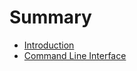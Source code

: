 # Summary

<!-- this is just the docs' table of contents -->

- [Introduction](./index.md)
- [Command Line Interface](./cli.md)
